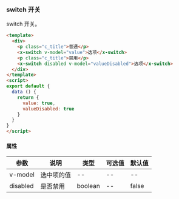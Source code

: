 ### switch 开关
switch 开关。 

``` html
<template>
  <div>
    <p class="c_title">普通</p>
    <x-switch v-model="value">选项</x-switch>
    <p class="c_title">禁用</p>
    <x-switch disabled v-model="valueDisabled">选项</x-switch>
  </div>
</template>
<script>
export default {
  data () {
    return {
      value: true,
      valueDisabled: true
    }
  }
}
</script>
```
#### 属性
| 参数      | 说明    | 类型      | 可选值       | 默认值   |
|---------- |-------- |---------- |-------------  |-------- |
| v-model    | 选中项的值   |  --  |  --  |  --  |
| disabled     | 是否禁用   | boolean  |   --  |    false     |
